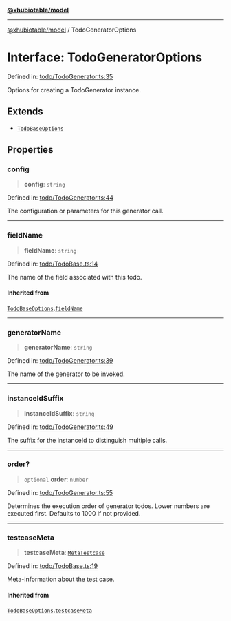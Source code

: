 [**@xhubiotable/model**](../README.md)

***

[@xhubiotable/model](../globals.md) / TodoGeneratorOptions

# Interface: TodoGeneratorOptions

Defined in: [todo/TodoGenerator.ts:35](https://github.com/xhubioTable/model/blob/3ec038a83f8a676734aeb01841968d004d66a15f/src/todo/TodoGenerator.ts#L35)

Options for creating a TodoGenerator instance.

## Extends

- [`TodoBaseOptions`](TodoBaseOptions.md)

## Properties

### config

> **config**: `string`

Defined in: [todo/TodoGenerator.ts:44](https://github.com/xhubioTable/model/blob/3ec038a83f8a676734aeb01841968d004d66a15f/src/todo/TodoGenerator.ts#L44)

The configuration or parameters for this generator call.

***

### fieldName

> **fieldName**: `string`

Defined in: [todo/TodoBase.ts:14](https://github.com/xhubioTable/model/blob/3ec038a83f8a676734aeb01841968d004d66a15f/src/todo/TodoBase.ts#L14)

The name of the field associated with this todo.

#### Inherited from

[`TodoBaseOptions`](TodoBaseOptions.md).[`fieldName`](TodoBaseOptions.md#fieldname)

***

### generatorName

> **generatorName**: `string`

Defined in: [todo/TodoGenerator.ts:39](https://github.com/xhubioTable/model/blob/3ec038a83f8a676734aeb01841968d004d66a15f/src/todo/TodoGenerator.ts#L39)

The name of the generator to be invoked.

***

### instanceIdSuffix

> **instanceIdSuffix**: `string`

Defined in: [todo/TodoGenerator.ts:49](https://github.com/xhubioTable/model/blob/3ec038a83f8a676734aeb01841968d004d66a15f/src/todo/TodoGenerator.ts#L49)

The suffix for the instanceId to distinguish multiple calls.

***

### order?

> `optional` **order**: `number`

Defined in: [todo/TodoGenerator.ts:55](https://github.com/xhubioTable/model/blob/3ec038a83f8a676734aeb01841968d004d66a15f/src/todo/TodoGenerator.ts#L55)

Determines the execution order of generator todos.
Lower numbers are executed first. Defaults to 1000 if not provided.

***

### testcaseMeta

> **testcaseMeta**: [`MetaTestcase`](MetaTestcase.md)

Defined in: [todo/TodoBase.ts:19](https://github.com/xhubioTable/model/blob/3ec038a83f8a676734aeb01841968d004d66a15f/src/todo/TodoBase.ts#L19)

Meta-information about the test case.

#### Inherited from

[`TodoBaseOptions`](TodoBaseOptions.md).[`testcaseMeta`](TodoBaseOptions.md#testcasemeta)
